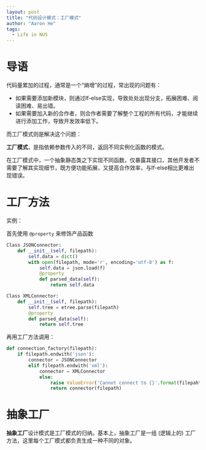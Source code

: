 ```yaml
---
layout: post
title: "代码设计模式：工厂模式"
author: "Aaron He"
tags: 
  - Life in NUS
---
```


# 导语

代码量累加的过程，通常是一个“熵增”的过程，常出现的问题有：

* 如果需要添加新模块，则通过If-else实现，导致处处出现分支，拓展困难、阅读困难、易出错。
* 如果需要加入新的合作者，则合作者需要了解整个工程的所有代码，才能继续进行添加工作，导致开发效率低下。

而工厂模式则是解决这个问题：

**工厂模式**，是指依赖参数传入的不同，返回不同实例化函数的模式。

在工厂模式中，一个抽象静态类之下实现不同函数，仅暴露其接口，其他开发者不需要了解其实现细节，既方便功能拓展，又提高合作效率，与If-else相比更难出现错误。



# 工厂方法

实例：

首先使用 `@property` 来修饰产品函数

```python
Class JSONConnector:
    def __init__(self, filepath):
        self.data = dict()
        with open(filepath, mode='r', encoding='utf-8') as f:
            self.data = json.load(f)
            @property
            def parsed_data(self):
                return self.data
```

```python
Class XMLConnector:
    def __init__(self, filepath):
        self.tree = etree.parse(filepath)
        @property
        def parsed_data(self):
            return self.tree
```

再用工厂方法调用：

```python
def connection_factory(filepath):
    if filepath.endwith('json'):
        connector = JSONConnector
        elif filepath.endwith('xml'):
            connector = XMLConnector
            else:
                raise ValueError('Cannot connect to {}'.format(filepaht))
                return connector(filepath)
```



# 抽象工厂

**抽象工厂**设计模式是工厂模式的归纳。基本上，抽象工厂是一组 (逻辑上的) 工厂方法，这里每个工厂模式都负责生成一种不同的对象。





